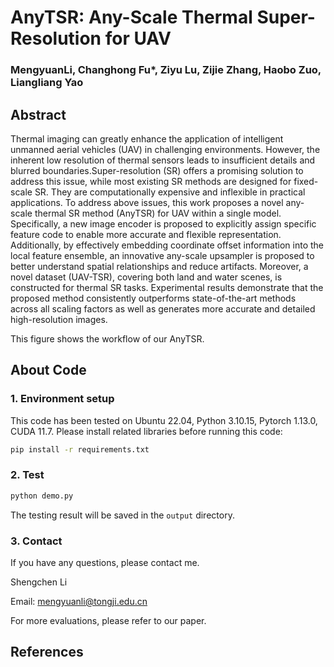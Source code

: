 # AnyTSR: Any-Scale Thermal Super-Resolution for UAV 

### MengyuanLi, Changhong Fu*, Ziyu Lu, Zijie Zhang, Haobo Zuo, Liangliang Yao

## Abstract
Thermal imaging can greatly enhance the application of intelligent unmanned aerial vehicles (UAV) in challenging environments. However, the inherent low resolution of thermal sensors leads to insufficient details and blurred boundaries.Super-resolution (SR) offers a promising solution to address this issue, while most existing SR methods are designed for fixed-scale SR. They are computationally expensive and inflexible in practical applications. To address above issues, this work proposes a novel any-scale thermal SR method (AnyTSR) for UAV within a single model. Specifically, a new image encoder is proposed to explicitly assign specific feature code to enable more accurate and flexible representation. Additionally, by effectively embedding coordinate offset information into the local feature ensemble, an innovative any-scale upsampler is proposed to better understand spatial relationships and reduce artifacts. Moreover, a novel dataset (UAV-TSR), covering both land and water scenes, is constructed for thermal SR tasks. Experimental results demonstrate that the proposed method consistently outperforms state-of-the-art methods across all scaling factors as well as generates more accurate and detailed high-resolution images.


This figure shows the workflow of our AnyTSR.

## About Code
### 1. Environment setup
This code has been tested on Ubuntu 22.04, Python 3.10.15, Pytorch 1.13.0, CUDA 11.7.
Please install related libraries before running this code: 
```bash
pip install -r requirements.txt
```

### 2. Test

```bash 
python demo.py                                
```
The testing result will be saved in the `output` directory.

### 3. Contact
If you have any questions, please contact me.

Shengchen Li

Email: [mengyuanli@tongji.edu.cn](mengyuanli@tongji.edu.cn)

For more evaluations, please refer to our paper.

## References 

```

```
